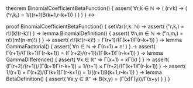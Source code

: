 theorem BinomialCoefficientBetaFunction() {
  assert(
    ∀r,k ∈ ℕ ⇒ (
      (r⋎k) → (
        (ᶜr₍k₎) = 1/((r+1)B(k+1,r-k+1))
      )
    )
  )
} ↔

proof BinomialCoefficientBetaFunction() {
  setVar(r,k: ℕ) →
  assert(
    (ᶜr₍k₎) = r!/(k!(r-k)!)
  ) →
  lemma BinomialDefinition() {
    assert(
      ∀n,m ∈ ℕ ⇒ (ᶜn₍m₎) = n!/(m!(n-m)!)
    )
  } →
  assert(
    r!/(k!(r-k)!) = Γ(r+1)/(Γ(k+1)Γ(r-k+1))
  ) →
  lemma GammaFactorial() {
    assert(
      ∀n ∈ ℕ ⇒ Γ(n+1) = n!
    )
  } →
  assert(
    Γ(r+1)/(Γ(k+1)Γ(r-k+1)) = (Γ(r+2)/(r+1))/(Γ(k+1)Γ(r-k+1))
  ) →
  lemma GammaDifference() {
    assert(
      ∀x ∈ ℝ⁺ ⇒ Γ(x+1) = xΓ(x)
    )
  } →
  assert(
    (Γ(r+2)/(r+1))/(Γ(k+1)Γ(r-k+1)) = 1/(r+1) × Γ(r+2)/(Γ(k+1)Γ(r-k+1))
  ) →
  assert(
    1/(r+1) × Γ(r+2)/(Γ(k+1)Γ(r-k+1)) = 1/((r+1)B(k+1,r-k+1))
  ) →
  lemma BetaDefinition() {
    assert(
      ∀x,y ∈ ℝ⁺ ⇒ B(x,y) = (Γ(x)Γ(y))/Γ(x+y)
    )
  }
}